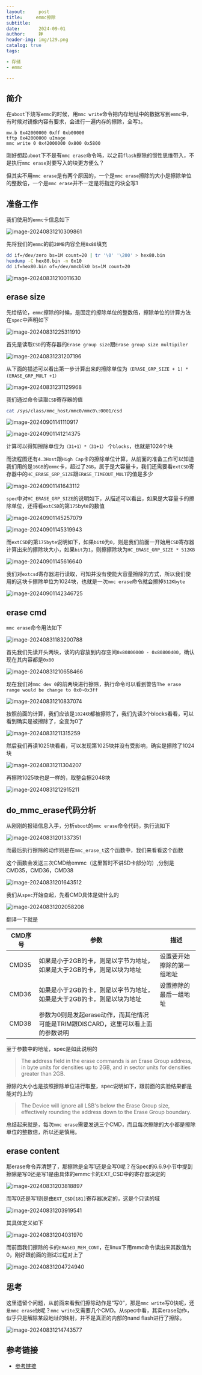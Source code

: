```yaml
---
layout:     post   				    
title:     emmc擦除			 
subtitle:  
date:       2024-09-01				
author:     婷                               
header-img: img/129.png 	
catalog: true 						
tags:								

- 存储
- emmc

---
```






## 简介

在`uboot`下烧写`emmc`的时候，用`mmc write`命令把内存地址中的数据写到`emmc`中，有时候对镜像内容有要求，会进行一遍内存的擦除，全写`1`。

```
mw.b 0x42000000 0xff 0xb00000
tftp 0x42000000 uImage
mmc write 0 0x42000000 0x800 0x5800
```

刚好想起`uboot`下不是有`mmc erase`命令吗，以之前`flash`擦除的惯性思维带入，不是执行`mmc erase`对要写入的块更方便么？

但其实不用`mmc erase`是有两个原因的，一个是`mmc erase`擦除的大小是擦除单位的整数倍，一个是`mmc erase`并不一定是将指定的块全写1





## 准备工作

我们使用的`emmc`卡信息如下

![image-20240831210309861](https://raw.githubusercontent.com/copyright1999/image-typora-markdown/main/emmc_erase/image-20240831210309861.png)



先将我们的`emmc`的前`20MB`内容全用`0x80`填充

```bash
dd if=/dev/zero bs=1M count=20 | tr '\0' '\200' > hex80.bin
hexdump -C hex80.bin -n 0x10
dd if=hex80.bin of=/dev/mmcblk0 bs=1M count=20
```

![image-20240831210011630](https://raw.githubusercontent.com/copyright1999/image-typora-markdown/main/emmc_erase/image-20240831210011630.png)





## erase size

先给结论，`emmc`擦除的时候，是固定的擦除单位的整数倍，擦除单位的计算方法在`spec`中声明如下

![image-20240831225311910](https://raw.githubusercontent.com/copyright1999/image-typora-markdown/main/emmc_erase/image-20240831225311910.png)



首先是读取`CSD`的寄存器的`Erase group size`跟`Erase group size multipiler`

![image-20240831231207196](https://raw.githubusercontent.com/copyright1999/image-typora-markdown/main/emmc_erase/image-20240831231207196.png)

从下面的描述可以看出第一步计算出来的擦除单位为`（ERASE_GRP_SIZE + 1) * (ERASE_GRP_MULT +1）`

![image-20240831231129968](https://raw.githubusercontent.com/copyright1999/image-typora-markdown/main/emmc_erase/image-20240831231129968.png)



我们通过命令读取`CSD`寄存器的值

```bash
cat /sys/class/mmc_host/mmc0/mmc0\:0001/csd
```



![image-20240901141110917](https://raw.githubusercontent.com/copyright1999/image-typora-markdown/main/emmc_erase/image-20240901141110917.png)



![image-20240901141214375](https://raw.githubusercontent.com/copyright1999/image-typora-markdown/main/emmc_erase/image-20240901141214375.png)

计算可以得知擦除单位为`（31+1）*（31+1）` 个`blocks`，也就是1024个块



而流程图还有`4.3Host`跟`High Cap`卡的擦除单位计算，从前面的准备工作可以知道我们用的是`16GB`的`emmc`卡，超过了`2GB`，属于是大容量卡，我们还需要看`extCSD`寄存器中的`HC_ERASE_GRP_SIZE`跟`ERASE_TIMEOUT_MULT`的值是多少



![image-20240901141643112](https://raw.githubusercontent.com/copyright1999/image-typora-markdown/main/emmc_erase/image-20240901141643112.png)

`spec`中对`HC_ERASE_GRP_SIZE`的说明如下，从描述可以看出，如果是大容量卡的擦除单位，还得看`extCSD`的第`175`byte的数值

![image-20240901145257079](https://raw.githubusercontent.com/copyright1999/image-typora-markdown/main/emmc_erase/image-20240901145257079.png)



![image-20240901145319943](https://raw.githubusercontent.com/copyright1999/image-typora-markdown/main/emmc_erase/image-20240901145319943.png)





而`extCSD`的第`175byte`说明如下，如果`bit0`为`0`，则是我们前面一开始用`CSD`寄存器计算出来的擦除块大小，如果`bit`为`1`，则擦擦除块为`HC_ERASE_GRP_SIZE * 512KB`

![image-20240901145616640](https://raw.githubusercontent.com/copyright1999/image-typora-markdown/main/emmc_erase/image-20240901145616640.png)



我们对`extcsd`寄存器进行读取，可知并没有使能大容量擦除的方式，所以我们使用的这块卡擦除单位为1024块，也就是一次`mmc erase`命令就会擦掉`512Kbyte`

![image-20240901142346725](https://raw.githubusercontent.com/copyright1999/image-typora-markdown/main/emmc_erase/image-20240901142346725.png)





## erase cmd

`mmc erase`命令用法如下

![image-20240831183200788](https://raw.githubusercontent.com/copyright1999/image-typora-markdown/main/emmc_erase/image-20240831183200788.png)

首先我们先读开头两块，读的内容放到内存空间`0x80800000 - 0x80800400`，确认现在其内容都是`0x80`

![image-20240831210658466](https://raw.githubusercontent.com/copyright1999/image-typora-markdown/main/emmc_erase/image-20240831210658466.png)



现在我们对`mmc dev 0`的前两块进行擦除，执行命令可以看到警告`The erase range would be change to 0x0~0x3ff`

![image-20240831210837074](https://raw.githubusercontent.com/copyright1999/image-typora-markdown/main/emmc_erase/image-20240831210837074.png)



按照前面的计算，我们应该是`1024块`都被擦除了，我们先读3个blocks看看，可以看到确实是被擦除了，全变为0了

![image-20240831211315259](https://raw.githubusercontent.com/copyright1999/image-typora-markdown/main/emmc_erase/image-20240831211315259.png)

然后我们再读1025块看看，可以发现第1025块并没有受影响，确实是擦除了1024块

![image-20240831211304207](https://raw.githubusercontent.com/copyright1999/image-typora-markdown/main/emmc_erase/image-20240831211304207.png)



再擦除1025块也是一样的，取整会擦2048块

![image-20240831212915211](https://raw.githubusercontent.com/copyright1999/image-typora-markdown/main/emmc_erase/image-20240831212915211.png)





## do_mmc_erase代码分析

从刚刚的报错信息入手，分析`uboot`的`mmc erase`命令代码，执行流如下

![image-20240831201337351](https://raw.githubusercontent.com/copyright1999/image-typora-markdown/main/emmc_erase/image-20240831201337351.png)



而最后执行擦除的动作则是在`mmc_erase_t`这个函数中，我们来看看这个函数

这个函数会发送三次CMD给emmc（这里暂时不讲SD卡部分的）,分别是CMD35，CMD36，CMD38

![image-20240831201643512](https://raw.githubusercontent.com/copyright1999/image-typora-markdown/main/emmc_erase/image-20240831201643512.png)



我们从`spec`开始查起，先看CMD具体是做什么的

![image-20240831202058208](https://raw.githubusercontent.com/copyright1999/image-typora-markdown/main/emmc_erase/image-20240831202058208.png)

翻译一下就是

| CMD序号 | 参数                                                         | 描述                       |
| ------- | ------------------------------------------------------------ | -------------------------- |
| CMD35   | 如果是小于2GB的卡，则是以字节为地址，如果是大于2GB的卡，则是以块为地址 | 设置要开始擦除的第一组地址 |
| CMD36   | 如果是小于2GB的卡，则是以字节为地址，如果是大于2GB的卡，则是以块为地址 | 设置擦除的最后一组地址     |
| CMD38   | 参数为0则是发起erase动作，而其他情况可能是TRIM跟DISCARD，这里可以看上面的参数说明 |                            |



至于参数中的地址，spec是如此说明的

> The address field in the erase commands is an Erase Group address, in byte units for densities up to 2GB, and in sector units for densities greater than 2GB.



擦除的大小也是按照擦除单位进行取整，spec说明如下，跟前面的实验结果都是能对的上的

> The Device will ignore all LSB's below the Erase Group size, effectively rounding the address down to the Erase Group boundary.



总结起来就是，每次`mmc erase`需要发送三个CMD，而且每次擦除的大小都是擦除单位的整数倍，所以还是慎用。





## erase content

那erase命令弄清楚了，那擦除是全写1还是全写0呢？在Spec的6.6.9小节中提到擦除是写0还是写1是由具体的emmc卡的EXT_CSD中的寄存器决定的

![image-20240831203818897](https://raw.githubusercontent.com/copyright1999/image-typora-markdown/main/emmc_erase/image-20240831203818897.png)

而写0还是写1则是由`EXT_CSD[181]`寄存器决定的，这是个只读的域

![image-20240831203919541](https://raw.githubusercontent.com/copyright1999/image-typora-markdown/main/emmc_erase/image-20240831203919541.png)

其具体定义如下

![image-20240831204031970](https://raw.githubusercontent.com/copyright1999/image-typora-markdown/main/emmc_erase/image-20240831204031970.png)



而前面我们擦除的卡的`ERASED_MEM_CONT`，在linux下用mmc命令读出来其数值为0，刚好跟前面的测试过程对上了

![image-20240831204724940](https://raw.githubusercontent.com/copyright1999/image-typora-markdown/main/emmc_erase/image-20240831204724940.png)





## 思考

这里遗留个问题，从前面来看我们擦除动作是“写0”，那是`mmc write`写0快呢，还`是mmc erase`快呢？`mmc write`又需要几个CMD。从spec中看，其实erase动作，似乎只是解除某段地址的映射，并不是真正的内部的nand flash进行了擦除。

![image-20240831214743577](https://raw.githubusercontent.com/copyright1999/image-typora-markdown/main/emmc_erase/image-20240831214743577.png)





## 参考链接

- [参考链接](https://blog.csdn.net/huohongpeng/article/details/119379486)



